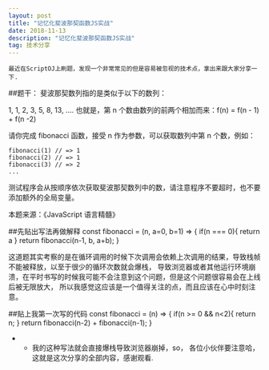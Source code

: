 ```yaml
---
layout: post
title: "记忆化斐波那契函数JS实战"
date: 2018-11-13
description: "记忆化斐波那契函数JS实战"
tag: 技术分享
---
```

    最近在ScriptOJ上刷题，发现一个非常常见的但是容易被忽视的技术点，拿出来跟大家分享一下.


##题干：
斐波那契数列指的是类似于以下的数列：

1, 1, 2, 3, 5, 8, 13, ....
也就是，第 n 个数由数列的前两个相加而来：f(n) = f(n - 1) + f(n -2)

请你完成 fibonacci 函数，接受 n 作为参数，可以获取数列中第 n 个数，例如：

    fibonacci(1) // => 1
    fibonacci(2) // => 1
    fibonacci(3) // => 2
    ...
测试程序会从按顺序依次获取斐波那契数列中的数，请注意程序不要超时，也不要添加额外的全局变量。

本题来源：《JavaScript 语言精髓》


##先贴出写法再做解释
    const fibonacci = (n, a=0, b=1) => {
        if(n === 0){
            return a
        }
        return fibonacci(n-1, b, a+b);
    }


这道题其实考察的是在循环调用的时候下次调用会依赖上次调用的结果，导致栈帧不能被释放，以至于很少的循环次数就会爆栈，
导致浏览器或者其他运行环境崩溃，在平时书写的时候我可能不会注意到这个问题，但是这个问题很容易会在上线后被无限放大，
所以我感觉这应该是一个值得关注的点，而且应该在心中时刻注意。

##贴上我第一次写的代码
    const fibonacci = (n) => {
        if(n >= 0 && n<2){
            return n;
        }
        return fibonacci(n-2) + fibonacci(n-1);
    }

 - - 我的这种写法就会直接爆栈导致浏览器崩掉，so， 各位小伙伴要注意哈，这就是这次分享的全部内容，感谢观看.


